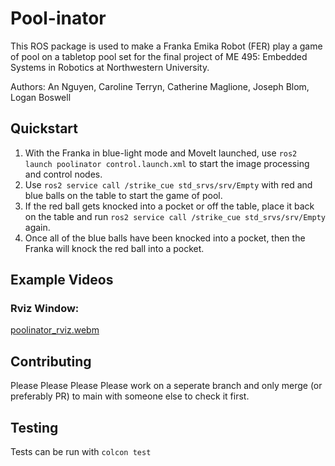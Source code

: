 # Pool-inator
This ROS package is used to make a Franka Emika Robot (FER) play a game of pool on a tabletop pool set for the final project of ME 495: Embedded Systems in Robotics at Northwestern University.

Authors: An Nguyen, Caroline Terryn, Catherine Maglione, Joseph Blom, Logan Boswell


## Quickstart
1. With the Franka in blue-light mode and MoveIt launched, use `ros2 launch poolinator control.launch.xml` to start the image processing and control nodes.
2. Use `ros2 service call /strike_cue std_srvs/srv/Empty` with red and blue balls on the table to start the game of pool.
3. If the red ball gets knocked into a pocket or off the table, place it back on the table and run `ros2 service call /strike_cue std_srvs/srv/Empty` again.
4. Once all of the blue balls have been knocked into a pocket, then the Franka will knock the red ball into a pocket.

## Example Videos
### Rviz Window:
[poolinator_rviz.webm](https://github.com/user-attachments/assets/b7c43b19-c84e-4187-915d-9dea66f87472)

## Contributing
Please Please Please Please work on a seperate branch and only merge (or preferably PR) to main with someone else to check it first.

## Testing
Tests can be run with `colcon test`
